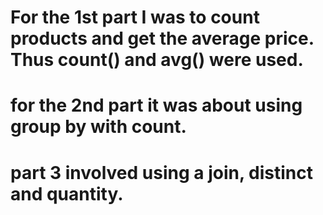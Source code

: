 # For the 1st part I was to count products and get the average price. Thus count() and avg() were used.
# for the 2nd part it was about using group by with count.
# part 3 involved using a join, distinct and quantity.
